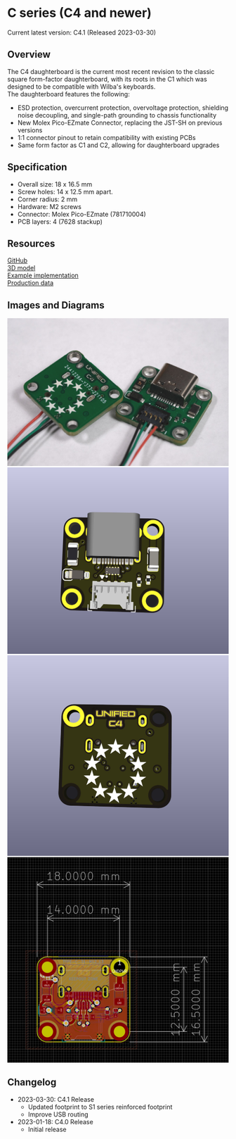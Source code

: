 # C series (C4 and newer) 
Current latest version: C4.1  (Released 2023-03-30)

## Overview

The C4 daughterboard is the current most recent revision to the classic square form-factor daughterboard, with its roots in the C1 which was designed to be compatible with Wilba's keyboards.  
The daughterboard features the following:  

* ESD protection, overcurrent protection, overvoltage protection, shielding noise decoupling, and single-path grounding to chassis functionality
* New Molex Pico-EZmate Connector, replacing the JST-SH on previous versions
* 1:1 connector pinout to retain compatibility with existing PCBs
* Same form factor as C1 and C2, allowing for daughterboard upgrades

## Specification

* Overall size: 18 x 16.5 mm
* Screw holes: 14 x 12.5 mm apart.  
* Corner radius: 2 mm
* Hardware: M2 screws
* Connector: Molex Pico-EZmate (781710004)
* PCB layers: 4 (7628 stackup)

## Resources

[GitHub](https://github.com/Unified-Daughterboard/UDB-C ':ignore')  
[3D model](/_media/uDB-C4-3D-model.STEP ':ignore')  
[Example implementation](/_media/uDB-C4-implementation-example.step ':ignore')  
[Production data](https://github.com/Unified-Daughterboard/UDB-C/tree/main/production ':ignore')  

## Images and Diagrams

![Photo](/_media/uDB-C4-photo.jpg ':size=900')  
![Render front](/_media/uDB-C4-render-front.jpg ':size=600')  
![Render rear](/_media/uDB-C4-render-rear.jpg ':size=600')  
![C](/_media/uDB-C4-dimens.jpg ':size=600')

## Changelog

- 2023-03-30: C4.1 Release
  - Updated footprint to S1 series reinforced footprint  
  - Improve USB routing
- 2023-01-18: C4.0 Release
  - Initial release
